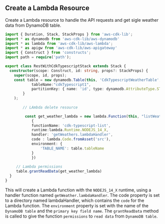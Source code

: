 ## Create a Lambda Resource

Create a Lambda resource to handle the API requests and get sigle weather data from DynamoDB table.


```ts
import { Duration, Stack, StackProps } from 'aws-cdk-lib';
import * as dynamodb from 'aws-cdk-lib/aws-dynamodb'
import * as lambda from 'aws-cdk-lib/aws-lambda';
import * as apigw from 'aws-cdk-lib/aws-apigateway'
import { Construct } from 'constructs';
import path = require('path');

export class RestWithCdkTypescriptStack extends Stack {
  constructor(scope: Construct, id: string, props?: StackProps) {
    super(scope, id, props);
    const table = new dynamodb.Table(this, 'CdkTypescriptWeatherTable', {
            tableName:"cdkTypescript1",
            partitionKey: { name: 'id', type: dynamodb.AttributeType.STRING },
        }
    );
        
        // LAmbda delete resource

         const get_weather_lambda = new lambda.Function(this, "listWeatherLambdaFunction",
            {
            functionName: 'cdk-typescript-list',
            runtime:lambda.Runtime.NODEJS_14_X,
            handler: 'getWeathers.lambdaHandler',
            code : lambda.Code.fromAsset('src'),
            environment: { 
                'TABLE_NAME': table.tableName
            }
            })
 
     // Lambda permissions
     table.grantReadData(get_weather_lambda)
  }
}
```

This will create a Lambda function with the `NODEJS_14_X` runtime, using a handler function named `getWeather.lambdaHandler`. The code property is set to a directory named lambdaHandler, which contains the `code` for the Lambda function. The `environment` property is set with the name of the `DynamoDB table` and the `primary key field name`. The `grantReadData` method is called to give the function `permissions` to `read data` from `DynamoDB table`.